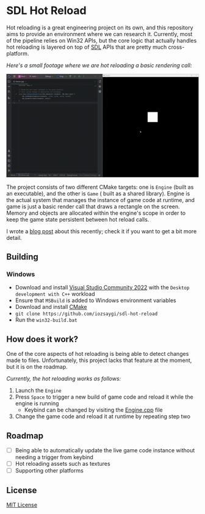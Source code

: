 # SDL Hot Reload

Hot reloading is a great engineering project on its own, and this repository aims to provide an environment where we can
research it. Currently, most of the pipeline relies on Win32 APIs, but the core logic that actually handles hot
reloading is layered on top of [SDL](https://www.libsdl.org/) APIs that are pretty much cross-platform.

_Here's a small footage where we are hot reloading a basic rendering call:_

![Render call change](https://github.com/iozsaygi/sdl-hot-reload/blob/main/Showcase/render-call-change.gif)

The project consists of two different CMake targets: one is `Engine` (built as an executable), and the other is `Game` (
built as a shared library). Engine is the actual system that manages the instance of game code at runtime, and game is
just a basic render call that draws a rectangle on the screen. Memory and objects are allocated within the engine's
scope in order to keep the game state persistent between hot reload calls.

I wrote a [blog post](https://iozsaygi.github.io/2025/01/06/hot-reloading-ccpp-code-with-sdl.html) about this recently;
check it if you want to get a bit more detail.

## Building

### Windows

- Download and install [Visual Studio Community 2022](https://visualstudio.microsoft.com/vs/community/) with the
  `Desktop development with C++` workload
- Ensure that `MSBuild` is added to Windows environment variables
- Download and install [CMake](https://cmake.org/)
- `git clone https://github.com/iozsaygi/sdl-hot-reload`
- Run the `win32-build.bat`

## How does it work?

One of the core aspects of hot reloading is being able to detect changes made to files. Unfortunately, this project
lacks that feature at the moment, but it is on the roadmap.

_Currently, the hot reloading works as follows:_

1. Launch the `Engine`
2. Press `Space` to trigger a new build of game code and reload it while the engine is running
    - Keybind can be changed by visiting
      the [Engine.cpp](https://github.com/iozsaygi/sdl-hot-reload/blob/main/Engine/Engine.cpp) file
3. Change the game code and reload it at runtime by repeating step two

## Roadmap

- [ ] Being able to automatically update the live game code instance without needing a trigger from keybind
- [ ] Hot reloading assets such as textures
- [ ] Supporting other platforms

## License

[MIT License](https://github.com/iozsaygi/sdl-hot-reload/blob/main/LICENSE)